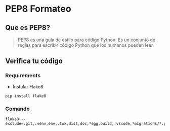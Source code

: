# PEP8 Formateo

## Que es PEP8?

> PEP8 es una guía de estilo para código Python. Es un conjunto de reglas para escribir código Python que los humanos pueden leer.

## Verifica tu código

### Requirements

- Instalar Flake8

```terminal
pip install flake8
```

### Comando

```terminal
flake8 --exclude=.git,.venv,env,.tox,dist,doc,*egg,build,.vscode,*migrations/*.py,*.
```